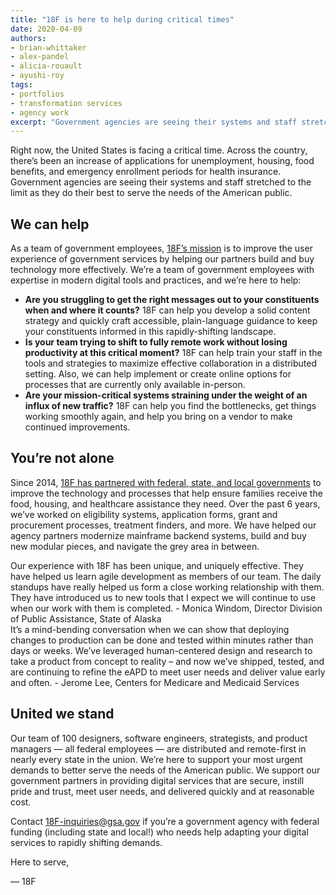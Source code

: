 ```yaml
---
title: "18F is here to help during critical times"
date: 2020-04-09
authors:
- brian-whittaker
- alex-pandel
- alicia-rouault
- ayushi-roy
tags:
- portfolios
- transformation services
- agency work
excerpt: "Government agencies are seeing their systems and staff stretched to the max as they do their best to serve the public. 18F is a team of government employees with expertise in modern digital tools and practices, and we’re here to help"
---
```


Right now, the United States is facing a critical time. Across the country, there’s been an increase of applications for unemployment, housing, food benefits, and emergency enrollment periods for health insurance. Government agencies are seeing their systems and staff stretched to the limit as they do their best to serve the needs of the American public.

## We can help

As a team of government employees, [18F’s mission](https://18f.gsa.gov/about/) is to improve the user experience of government services by helping our partners build and buy technology more effectively. We’re a team of government employees with expertise in modern digital tools and practices, and we’re here to help:

- **Are you struggling to get the right messages out to your constituents when and where it counts?** 18F can help you develop a solid content strategy and quickly craft accessible, plain-language guidance to keep your constituents informed in this rapidly-shifting landscape.
- **Is your team trying to shift to fully remote work without losing productivity at this critical moment?** 18F can help train your staff in the tools and strategies to maximize effective collaboration in a distributed setting. Also, we can help implement or create online options for processes that are currently only available in-person.
- **Are your mission-critical systems straining under the weight of an influx of new traffic?** 18F can help you find the bottlenecks, get things working smoothly again, and help you bring on a vendor to make continued improvements.

## You’re not alone

Since 2014, [18F has partnered with federal, state, and local governments](https://18f.gsa.gov/what-we-deliver/#some-agencies-weve-worked-with) to improve the technology and processes that help ensure families receive the food, housing, and healthcare assistance they need. Over the past 6 years, we’ve worked on eligibility systems, application forms, grant and procurement processes, treatment finders, and more. We have helped our agency partners modernize mainframe backend systems, build and buy new modular pieces, and navigate the grey area in between.

<div class="testimonial-blockquote">
Our experience with 18F has been unique, and uniquely effective. They have helped us learn agile development as members of our team. The daily standups have really helped us form a close working relationship with them. They have introduced us to new tools that I expect we will continue to use when our work with them is completed.
  <span>- Monica Windom, Director Division of Public Assistance, State of Alaska</span>
</div>

<div class="testimonial-blockquote">
It’s a mind-bending conversation when we can show that deploying changes to production can be done and tested within minutes rather than days or weeks. We’ve leveraged human-centered design and research to take a product from concept to reality – and now we’ve shipped, tested, and are continuing to refine the eAPD to meet user needs and deliver value early and often.
  <span>- Jerome Lee, Centers for Medicare and Medicaid Services</span>
</div>

## United we stand

Our team of 100 designers, software engineers, strategists, and product managers — all federal employees — are distributed and remote-first in nearly every state in the union. We’re here to support your most urgent demands to better serve the needs of the American public. We support our government partners in providing digital services that are secure, instill pride and trust, meet user needs, and delivered quickly and at reasonable cost.

Contact 18F-inquiries@gsa.gov if you’re a government agency with federal funding (including state and local!) who needs help adapting your
digital services to rapidly shifting demands.

Here to serve,

— 18F
